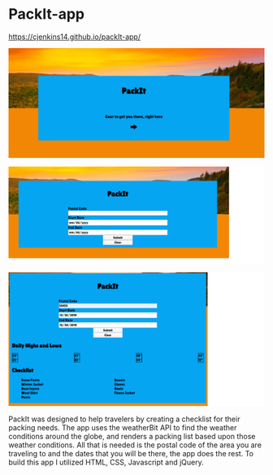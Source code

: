 # PackIt-app
https://cjenkins14.github.io/packIt-app/

![Landing page](https://github.com/Cjenkins14/packIt-app/blob/master/Images/landing-screen.png)

![Input screen](https://github.com/Cjenkins14/packIt-app/blob/master/Images/input-screen.png)

![Results screen](https://github.com/Cjenkins14/packIt-app/blob/master/Images/result-screen.png)


PackIt was designed to help travelers by creating a checklist for their packing needs. The app uses the weatherBit API to find the weather conditions around the globe, and renders a packing list based upon those weather conditions. All that is needed is the postal code of the area you are traveling to and the dates that you will be there, the app does the rest. To build this app I utilized HTML, CSS, Javascript and jQuery. 
